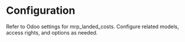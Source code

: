 # Configuration

Refer to Odoo settings for mrp_landed_costs. Configure related models, access rights, and options as needed.
